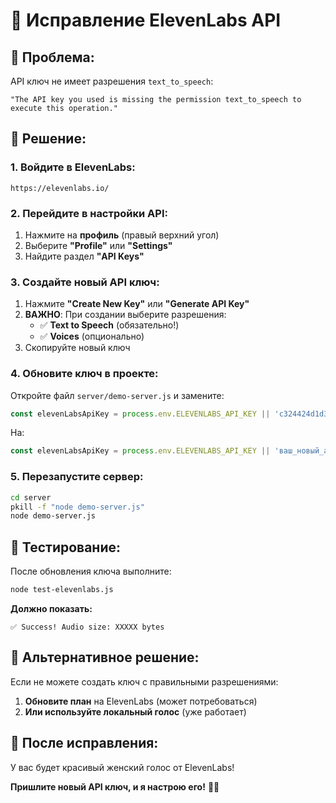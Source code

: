 # 🔧 Исправление ElevenLabs API

## 🚨 **Проблема:**
API ключ не имеет разрешения `text_to_speech`:
```
"The API key you used is missing the permission text_to_speech to execute this operation."
```

## 🎯 **Решение:**

### **1. Войдите в ElevenLabs:**
```
https://elevenlabs.io/
```

### **2. Перейдите в настройки API:**
1. Нажмите на **профиль** (правый верхний угол)
2. Выберите **"Profile"** или **"Settings"**
3. Найдите раздел **"API Keys"**

### **3. Создайте новый API ключ:**
1. Нажмите **"Create New Key"** или **"Generate API Key"**
2. **ВАЖНО**: При создании выберите разрешения:
   - ✅ **Text to Speech** (обязательно!)
   - ✅ **Voices** (опционально)
3. Скопируйте новый ключ

### **4. Обновите ключ в проекте:**
Откройте файл `server/demo-server.js` и замените:
```javascript
const elevenLabsApiKey = process.env.ELEVENLABS_API_KEY || 'c324424d1d325c412837232547b7c290d1bfa276264604d97a43a9ad51b9272d';
```

На:
```javascript
const elevenLabsApiKey = process.env.ELEVENLABS_API_KEY || 'ваш_новый_api_ключ';
```

### **5. Перезапустите сервер:**
```bash
cd server
pkill -f "node demo-server.js"
node demo-server.js
```

## 🧪 **Тестирование:**

После обновления ключа выполните:
```bash
node test-elevenlabs.js
```

**Должно показать:**
```
✅ Success! Audio size: XXXXX bytes
```

## 🎯 **Альтернативное решение:**

Если не можете создать ключ с правильными разрешениями:

1. **Обновите план** на ElevenLabs (может потребоваться)
2. **Или используйте локальный голос** (уже работает)

## 🎉 **После исправления:**

У вас будет красивый женский голос от ElevenLabs!

**Пришлите новый API ключ, и я настрою его!** 🎤✨
